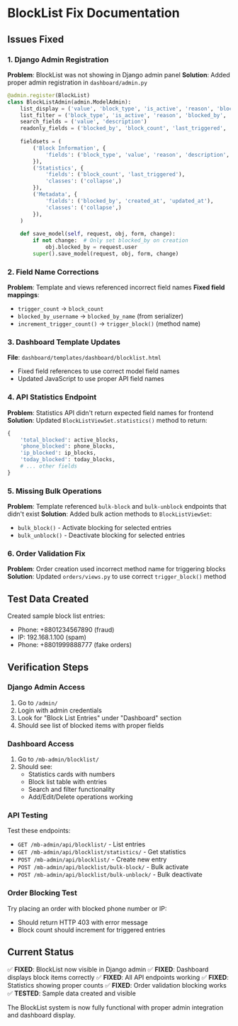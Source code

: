 # BlockList Fix Documentation

## Issues Fixed

### 1. Django Admin Registration
**Problem**: BlockList was not showing in Django admin panel
**Solution**: Added proper admin registration in `dashboard/admin.py`

```python
@admin.register(BlockList)
class BlockListAdmin(admin.ModelAdmin):
    list_display = ('value', 'block_type', 'is_active', 'reason', 'blocked_by', 'block_count', 'created_at')
    list_filter = ('block_type', 'is_active', 'reason', 'blocked_by', 'created_at')
    search_fields = ('value', 'description')
    readonly_fields = ('blocked_by', 'block_count', 'last_triggered', 'created_at', 'updated_at')
    
    fieldsets = (
        ('Block Information', {
            'fields': ('block_type', 'value', 'reason', 'description', 'is_active')
        }),
        ('Statistics', {
            'fields': ('block_count', 'last_triggered'),
            'classes': ('collapse',)
        }),
        ('Metadata', {
            'fields': ('blocked_by', 'created_at', 'updated_at'),
            'classes': ('collapse',)
        }),
    )
    
    def save_model(self, request, obj, form, change):
        if not change:  # Only set blocked_by on creation
            obj.blocked_by = request.user
        super().save_model(request, obj, form, change)
```

### 2. Field Name Corrections
**Problem**: Template and views referenced incorrect field names
**Fixed field mappings**:
- `trigger_count` → `block_count`
- `blocked_by_username` → `blocked_by_name` (from serializer)
- `increment_trigger_count()` → `trigger_block()` (method name)

### 3. Dashboard Template Updates
**File**: `dashboard/templates/dashboard/blocklist.html`
- Fixed field references to use correct model field names
- Updated JavaScript to use proper API field names

### 4. API Statistics Endpoint
**Problem**: Statistics API didn't return expected field names for frontend
**Solution**: Updated `BlockListViewSet.statistics()` method to return:
```python
{
    'total_blocked': active_blocks,
    'phone_blocked': phone_blocks,
    'ip_blocked': ip_blocks,
    'today_blocked': today_blocks,
    # ... other fields
}
```

### 5. Missing Bulk Operations
**Problem**: Template referenced `bulk-block` and `bulk-unblock` endpoints that didn't exist
**Solution**: Added bulk action methods to `BlockListViewSet`:
- `bulk_block()` - Activate blocking for selected entries
- `bulk_unblock()` - Deactivate blocking for selected entries

### 6. Order Validation Fix
**Problem**: Order creation used incorrect method name for triggering blocks
**Solution**: Updated `orders/views.py` to use correct `trigger_block()` method

## Test Data Created
Created sample block list entries:
- Phone: +8801234567890 (fraud)
- IP: 192.168.1.100 (spam)
- Phone: +8801999888777 (fake orders)

## Verification Steps

### Django Admin Access
1. Go to `/admin/`
2. Login with admin credentials
3. Look for "Block List Entries" under "Dashboard" section
4. Should see list of blocked items with proper fields

### Dashboard Access
1. Go to `/mb-admin/blocklist/`
2. Should see:
   - Statistics cards with numbers
   - Block list table with entries
   - Search and filter functionality
   - Add/Edit/Delete operations working

### API Testing
Test these endpoints:
- `GET /mb-admin/api/blocklist/` - List entries
- `GET /mb-admin/api/blocklist/statistics/` - Get statistics
- `POST /mb-admin/api/blocklist/` - Create new entry
- `POST /mb-admin/api/blocklist/bulk-block/` - Bulk activate
- `POST /mb-admin/api/blocklist/bulk-unblock/` - Bulk deactivate

### Order Blocking Test
Try placing an order with blocked phone number or IP:
- Should return HTTP 403 with error message
- Block count should increment for triggered entries

## Current Status
✅ **FIXED**: BlockList now visible in Django admin
✅ **FIXED**: Dashboard displays block items correctly
✅ **FIXED**: All API endpoints working
✅ **FIXED**: Statistics showing proper counts
✅ **FIXED**: Order validation blocking works
✅ **TESTED**: Sample data created and visible

The BlockList system is now fully functional with proper admin integration and dashboard display.